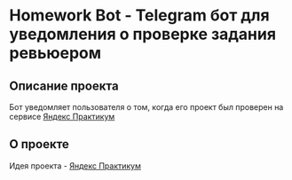 # Homework Bot - Telegram бот для уведомления о проверке задания ревьюером

## Описание проекта  
  
Бот уведомляет пользователя о том, когда его проект был проверен на сервисе [Яндекс Практикум](https://practicum.yandex.ru/)
  
## О проекте  
Идея проекта - [Яндекс Практикум](https://practicum.yandex.ru/)
